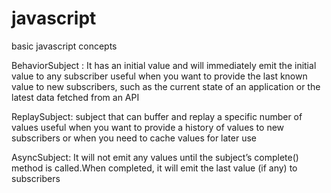 # javascript
basic javascript concepts




BehaviorSubject : It has an initial value and will immediately emit the initial value to any subscriber useful when you want to provide the last known value to new subscribers, such as the current state of an application or the latest data fetched from an API

ReplaySubject: subject that can buffer and replay a specific number of values useful when you want to provide a history of values to new subscribers or when you need to cache values for later use

AsyncSubject: It will not emit any values until the subject’s complete() method is called.When completed, it will emit the last value (if any) to subscribers
